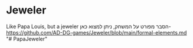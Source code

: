 # Jeweler
Like Papa Louis, but a jeweler
הסבר מפורט על המשחק, ניתן למצוא כאן- https://github.com/AD-DG-games/Jeweler/blob/main/formal-elements.md
"# PapaJeweler" 
